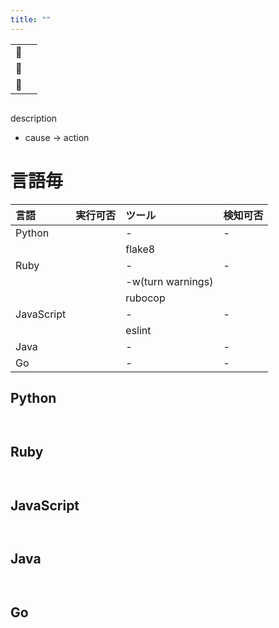 ```yaml
---
title: ""
---
```


|||
|:--|:--|
|🔖||
|👼||
|🧟||

``` python:template.py:./projects/python/src/template.rb
```

description

 - cause -> action

# 言語毎

|言語|実行可否|ツール|検知可否|
|:--|:--|:--|:--|
|Python||-|-|
|||flake8||
|Ruby||-|-|
|||-w(turn warnings)||
|||rubocop||
|JavaScript||-|-|
|||eslint||
|Java||-|-|
|Go||-|-|

## Python

``` python:template.py:./projects/python/src/template.py
```

``` console
```

## Ruby

``` ruby:template.rb:./projects/ruby/src/template.rb
```

``` console
```

## JavaScript

``` js:template.js:./projects/javascript/src/template.js
```

``` console
```

## Java

``` java:Template.java:./projects/java/src/main/java/Template.java
```

``` console
```

## Go

``` go:template.go:./projects/golang/src/template.go
```

``` console
```
